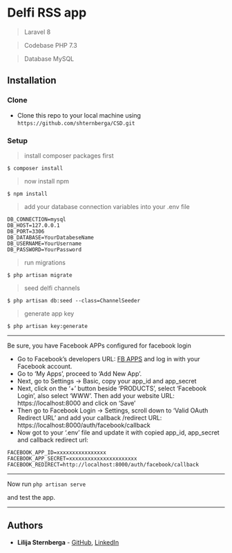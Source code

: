 # Delfi RSS app


> Laravel 8

> Codebase PHP 7.3

> Database MySQL

## Installation

### Clone

- Clone this repo to your local machine using `https://github.com/shternberga/CSD.git`

### Setup

> install composer packages first

```shell
$ composer install
```

> now install npm

```shell
$ npm install
```

> add your database connection variables into your .env file

```shell
DB_CONNECTION=mysql
DB_HOST=127.0.0.1
DB_PORT=3306
DB_DATABASE=YourDatabeseName
DB_USERNAME=YourUsername
DB_PASSWORD=YourPassword
```


> run migrations

```shell
$ php artisan migrate
```

> seed delfi channels

```shell
$ php artisan db:seed --class=ChannelSeeder
```

> generate app key

```shell
$ php artisan key:generate
```
---

Be sure, you have Facebook APPs configured for facebook login
- Go to Facebook’s developers URL: <a href="https://developers.facebook.com/" target="_blank">FB APPS</a> and log in with your Facebook account.
- Go to ‘My Apps’, proceed to ‘Add New App’.
- Next, go to Settings -> Basic, copy your app_id and app_secret
- Next, click on the ‘+’ button beside ‘PRODUCTS’, select ‘Facebook Login’, also select ‘WWW’. Then add your website URL: https://localhost:8000 and click on ‘Save’
- Then go to Facebook Login -> Settings, scroll down to ‘Valid OAuth Redirect URL’ and add your callback /redirect URL: https://localhost:8000/auth/facebook/callback
- Now got to your ‘.env’ file and update it with copied app_id, app_secret and callback redirect url:

```shell
FACEBOOK_APP_ID=xxxxxxxxxxxxxxxx
FACEBOOK_APP_SECRET=xxxxxxxxxxxxxxxxxxxxxx
FACEBOOK_REDIRECT=http://localhost:8000/auth/facebook/callback
```
---
Now run `php artisan serve`

and test the app.

---
## Authors

* **Lilija Sternberga** - [GitHub](https://github.com/shternberga),
  [LinkedIn](https://www.linkedin.com/in/lilija-sternberga/)

